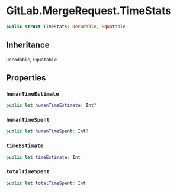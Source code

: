 # GitLab.MergeRequest.TimeStats

``` swift
public struct TimeStats: Decodable, Equatable 
```

## Inheritance

`Decodable`, `Equatable`

## Properties

### `humanTimeEstimate`

``` swift
public let humanTimeEstimate: Int?
```

### `humanTimeSpent`

``` swift
public let humanTimeSpent: Int?
```

### `timeEstimate`

``` swift
public let timeEstimate: Int
```

### `totalTimeSpent`

``` swift
public let totalTimeSpent: Int
```
